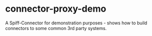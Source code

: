 # connector-proxy-demo
A Spiff-Connector for demonstration purposes - shows how to build connectors to some common 3rd party systems. 
